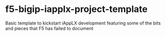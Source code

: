 # f5-bigip-iapplx-project-template

Basic template to kickstart iAppLX development featuring some of the bits and pieces that F5 has failed to document
